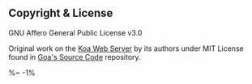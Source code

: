 <!-- ## TODO

- [ ] Add a new item to the todo list. -->

## Copyright & License

GNU Affero General Public License v3.0

Original work on the [Koa Web Server](https://github.com/koajs/koa) by its authors under MIT License found in [Goa's Source Code](https://github.com/idiocc/goa/blob/master/COPYING) repository.

<idio-footer />

%~ -1%